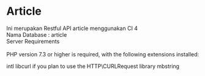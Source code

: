 # Article
Ini merupakan Restful API  article menggunakan CI 4 <br>
Nama Database : article <br>
Server Requirements <br><br>
PHP version 7.3 or higher is required, with the following extensions installed:

intl
libcurl if you plan to use the HTTP\CURLRequest library
mbstring

